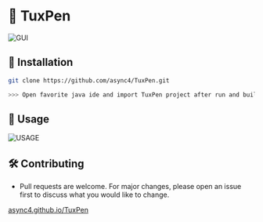 # 📝 TuxPen

![GUI](https://i.imgur.com/Nk4SI8l.gif)


## 📌 Installation 
``` bash
git clone https://github.com/async4/TuxPen.git

>>> Open favorite java ide and import TuxPen project after run and build.
```

## 🔌 Usage
![USAGE](https://i.imgur.com/0kdhvUq.png)

## 🛠 Contributing
* Pull requests are welcome. For major changes, please open an issue first to discuss what you would like to change.

[async4.github.io/TuxPen](https://async4.github.io/TuxPen)
